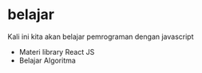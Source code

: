 # belajar
Kali ini kita akan belajar pemrograman dengan javascript
- Materi library React JS
- Belajar Algoritma